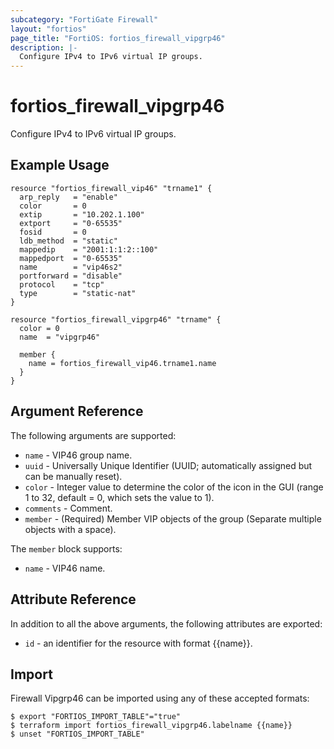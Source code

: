 ```yaml
---
subcategory: "FortiGate Firewall"
layout: "fortios"
page_title: "FortiOS: fortios_firewall_vipgrp46"
description: |-
  Configure IPv4 to IPv6 virtual IP groups.
---
```


# fortios_firewall_vipgrp46
Configure IPv4 to IPv6 virtual IP groups.

## Example Usage

```hcl
resource "fortios_firewall_vip46" "trname1" {
  arp_reply   = "enable"
  color       = 0
  extip       = "10.202.1.100"
  extport     = "0-65535"
  fosid       = 0
  ldb_method  = "static"
  mappedip    = "2001:1:1:2::100"
  mappedport  = "0-65535"
  name        = "vip46s2"
  portforward = "disable"
  protocol    = "tcp"
  type        = "static-nat"
}

resource "fortios_firewall_vipgrp46" "trname" {
  color = 0
  name  = "vipgrp46"

  member {
    name = fortios_firewall_vip46.trname1.name
  }
}
```

## Argument Reference

The following arguments are supported:

* `name` - VIP46 group name.
* `uuid` - Universally Unique Identifier (UUID; automatically assigned but can be manually reset).
* `color` - Integer value to determine the color of the icon in the GUI (range 1 to 32, default = 0, which sets the value to 1).
* `comments` - Comment.
* `member` - (Required) Member VIP objects of the group (Separate multiple objects with a space).

The `member` block supports:

* `name` - VIP46 name.


## Attribute Reference

In addition to all the above arguments, the following attributes are exported:
* `id` - an identifier for the resource with format {{name}}.

## Import

Firewall Vipgrp46 can be imported using any of these accepted formats:
```
$ export "FORTIOS_IMPORT_TABLE"="true"
$ terraform import fortios_firewall_vipgrp46.labelname {{name}}
$ unset "FORTIOS_IMPORT_TABLE"
```
